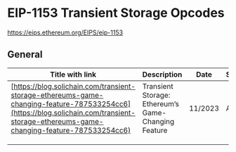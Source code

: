 # EIP-1153 Transient Storage Opcodes

https://eips.ethereum.org/EIPS/eip-1153

## General

| Title with link                                              | Description                                         | Date    | Support | Author                                                       |
| ------------------------------------------------------------ | --------------------------------------------------- | ------- | ------- | ------------------------------------------------------------ |
| [https://blog.solichain.com/transient-storage-ethereums-game-changing-feature-787533254cc6](https://blog.solichain.com/transient-storage-ethereums-game-changing-feature-787533254cc6) | Transient Storage: Ethereum’s Game-Changing Feature | 11/2023 | Article | [Adam Boudjemaa](https://blog.smart-contracts-developer.com/?source=post_page-----787533254cc6--------------------------------) |
|                                                              |                                                     |         |         |                                                              |
|                                                              |                                                     |         |         |                                                              |
|                                                              |                                                     |         |         |                                                              |

